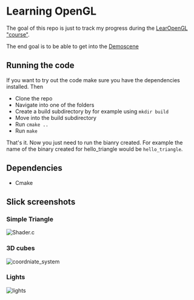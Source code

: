 # Learning OpenGL

The goal of this repo is just to track my progress during the 
[LearOpenGL "course"](https://learnopengl.com).

The end goal is to be able to get into the [Demoscene](https://en.wikipedia.org/wiki/Demoscene)

## Running the code

If you want to try out the code make sure you have the dependencies installed. Then

-   Clone the repo
-   Navigate into one of the folders
-   Create a build subdirectory by for example using `mkdir build`
-   Move into the build subdirectory
-   Run `cmake ..`
-   Run `make`

That's it. Now you just need to run the bianry created. For example the name of
the binary created for hello_triangle would be `hello_triangle`.

## Dependencies

-   Cmake

## Slick screenshots

### Simple Triangle

![Shader.c](https://user-images.githubusercontent.com/20001253/76971161-1d0c1f80-692d-11ea-9b64-204152960fda.png)

### 3D cubes

![coordniate_system](https://user-images.githubusercontent.com/20001253/77314508-0f2c1500-6d06-11ea-8a6e-ab21c734f77c.png)

### Lights

![lights](https://user-images.githubusercontent.com/20001253/78369403-6adb8580-75c5-11ea-837e-a16fed5d8058.png)
